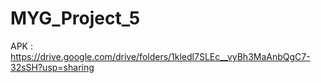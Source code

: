 # MYG_Project_5
 
APK : https://drive.google.com/drive/folders/1kledl7SLEc__vyBh3MaAnbQgC7-32sSH?usp=sharing
